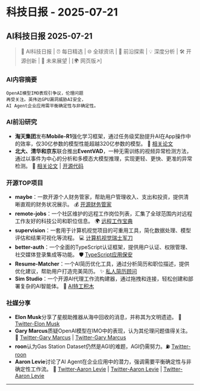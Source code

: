 # 科技日报 - 2025-07-21

## AI科技日报 2025-07-21
> 🤖 AI科技日报 | ⏰ 每日精选 | 🌐 全球资讯 | 🔬 前沿探索 | 💡 深度分析 | 🛠️ 开源创新 | 🚀 未来展望 | [🌍 网页版↗️]
### **AI内容摘要**
```
OpenAI模型IMO表现引争议，伦理问题
再受关注。英伟达GPU漏洞威胁AI安全，
AI Agent企业应用需平衡确定性与非确定性。
```
### AI前沿研究
*   **淘天集团**发布**Mobile-R1**强化学习框架，通过任务级奖励提升AI在App操作中的效率，仅30亿参数的模型性能超越320亿参数的模型。 🚀 [相关论文](https://arxiv.org/abs/2506.20332)
*   **北大、清华和京东**联合推出**EventVAD**，一种无需训练的视频异常检测方法，通过以事件为中心的分析和多模态大模型推理，实现更轻、更快、更准的异常检测。 🚨 [相关论文](https://arxiv.org/abs/2504.13092) | [开源代码](https://github.com/YihuaJerry/EventVAD)
### 开源TOP项目
*   **maybe**：一款开源个人财务管家，帮助用户管理收入、支出和投资，提供清晰直观的财务状况展示。 💰 [开源财务管家](https://github.com/maybe-finance/maybe)
*   **remote-jobs**：一个社区维护的远程工作岗位列表，汇集了全球范围内对远程工作友好的科技公司和职位信息。 🌍 [远程工作宝典](https://github.com/remoteintech/remote-jobs)
*   **supervision**：一套用于计算机视觉项目的可重用工具，简化数据处理、模型评估和结果可视化等流程。 💻 [计算机视觉瑞士军刀](https://github.com/roboflow/supervision)
*   **better-auth**：一个全面的TypeScript认证框架，提供用户认证、权限管理、社交媒体登录集成等功能。 🛡️ [TypeScript应用保安](https://github.com/better-auth/better-auth)
*   **Resume-Matcher**：一个AI简历优化工具，通过分析简历和职位描述，提供优化建议，帮助用户打造完美简历。 ✨ [私人简历顾问](https://github.com/srbhr/Resume-Matcher)
*   **Sim Studio**：一个开源AI代理工作流构建器，通过拖拽和连接，轻松创建和部署复杂的AI智能体。 🧱 [AI特工积木](https://github.com/simstudioai/sim)
### 社媒分享
*   **Elon Musk**分享了星舰助推器从海中回收的消息，并称其为文明遗迹。 🚀 [Twitter-Elon Musk](https://x.com/elonmusk/status/1946836455919394935)
*   **Gary Marcus**质疑OpenAI模型在IMO中的表现，认为其伦理问题值得关注。 🤔 [Twitter-Gary Marcus](https://x.com/GaryMarcus/status/1946784485384855896) | [Twitter-Gary Marcus](https://x.com/GaryMarcus/status/1946688998942163381)
*   **roon**认为Gas Station Dataset仍然是AGI的难题，AGI仍需努力。⛽ [Twitter-roon](https://x.com/tszzl/status/1946738938913153508)
*   **Aaron Levie**讨论了AI Agent在企业应用中的潜力，强调需要平衡确定性与非确定性工作流。 🏢 [Twitter-Aaron Levie](https://x.com/levie/status/1947003139686846797) | [Twitter-Aaron Levie](https://x.com/levie/status/1946990049041711441) | [Twitter-Aaron Levie](https://x.com/levie/status/1946693912984510767)
---